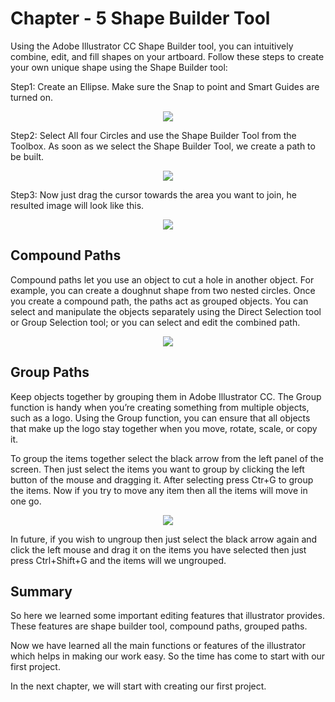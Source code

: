 # Chapter - 5 Shape Builder Tool

Using the Adobe Illustrator CC Shape Builder tool, you can intuitively combine, edit, and fill shapes on your artboard. Follow these steps to create your own unique shape using the Shape Builder tool:

Step1: Create an Ellipse. Make sure the Snap to point and Smart Guides are turned on.

<p text align="center"><img src="https://cdn.educba.com/academy/wp-content/uploads/2019/07/Shape-Builder-Tool-step-4.png"></p>
 
 Step2: Select All four Circles and use the Shape Builder Tool from the Toolbox. As soon as we select the Shape Builder Tool, we create a path to be built.

<p text align="center"><img src=" https://cdn.educba.com/academy/wp-content/uploads/2019/07/Shape-Builder-Tool-step-5.png  "></p>

 Step3: Now just drag the cursor towards the area you want to join, he resulted image will look like this.

<p text align="center"><img src=" https://cdn.educba.com/academy/wp-content/uploads/2019/07/Resulted-image-of-Shape-Builder.png  "></p>
 
 ## Compound Paths 

Compound paths let you use an object to cut a hole in another object. For example, you can create a doughnut shape from two nested circles. Once you create a compound path, the paths act as grouped objects. You can select and manipulate the objects separately using the Direct Selection tool or Group Selection tool; or you can select and edit the combined path.

<p text align="center"><img src=" https://www.webdesign.org/img_articles/12810/tut_compound_paths2.gif  "></p>
 

## Group Paths 
Keep objects together by grouping them in Adobe Illustrator CC. The Group function is handy when you’re creating something from multiple objects, such as a logo. Using the Group function, you can ensure that all objects that make up the logo stay together when you move, rotate, scale, or copy it.

To group the items together select the black arrow from the left panel of the screen. Then just select the items you want to group by clicking the left button of the mouse and dragging it. After selecting press Ctr+G to group the items. Now if you try to move any item then all the items will move in one go.

<p text align="center"><img src=" https://user-images.githubusercontent.com/54719422/94024538-2ba02b80-fdd5-11ea-8325-f8b0b61f44a2.png  "></p>

In future, if you wish to ungroup then just select the black arrow again and click the left mouse and drag it on the items you have selected then just press Ctrl+Shift+G and the items will we ungrouped. 

## Summary

So here we learned some important editing features that illustrator provides. These features are shape builder tool, compound paths, grouped paths.

Now we have learned all the main functions or features of the illustrator which helps in making our work easy. So the time has come to start with our first project. 

In the next chapter, we will start with creating our first project.